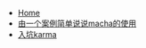 - [Home](/UnitTest/)
- [由一个案例简单说说macha的使用](/UnitTest/由一个案例简单说说macha的使用.md)
- [入坑karma](/UnitTest/入坑karma.md)



